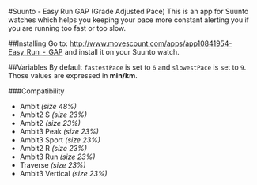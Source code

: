 #Suunto - Easy Run GAP (Grade Adjusted Pace)
This is an app for Suunto watches which helps you keeping your pace more constant alerting you if you are running too fast or too slow.

##Installing
Go to: http://www.movescount.com/apps/app10841954-Easy_Run_-_GAP and install it on your Suunto watch.

##Variables
By default `fastestPace` is set to `6` and `slowestPace` is set to `9`. Those values are expressed in **min/km**.

###Compatibility
- Ambit *(size 48%)*
- Ambit2 S *(size 23%)*
- Ambit2 *(size 23%)*
- Ambit3 Peak *(size 23%)*
- Ambit3 Sport *(size 23%)*
- Ambit2 R *(size 23%)*
- Ambit3 Run *(size 23%)*
- Traverse *(size 23%)*
- Ambit3 Vertical *(size 23%)*
